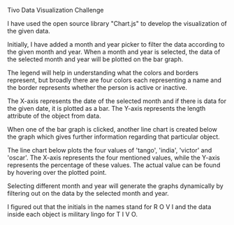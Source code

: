Tivo Data Visualization Challenge

I have used the open source library "Chart.js" to develop the visualization of the given data.

Initially, I have added a month and year picker to filter the data according to the given month and year. When a month and year is selected, the data of the selected month and year will be plotted on the bar graph. 

The legend will help in understanding what the colors and borders represent, but broadly there are four colors each representing a name and the border represents whether the person is active or inactive.

The X-axis represents the date of the selected month and if there is data for the given date, it is plotted as a bar.
The Y-axis represents the length attribute of the object from data.

When one of the bar graph is clicked, another line chart is created below the graph which gives further information regarding that particular object.

The line chart below plots the four values of 'tango', 'india', 'victor' and 'oscar'. The X-axis represents the four mentioned values, while the Y-axis represents the percentage of these values. The actual value can be found by hovering over the plotted point.

Selecting different month and year will generate the graphs dynamically by filtering out on the data by the selected month and year.

I figured out that the initials in the names stand for R O V I and the data inside each object is military lingo for T I V O.